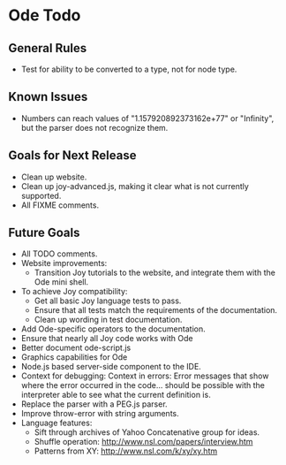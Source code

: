 Ode Todo
========

General Rules
-------------

* Test for ability to be converted to a type, not for node type.

Known Issues
------------

* Numbers can reach values of "1.157920892373162e+77" or "Infinity",
  but the parser does not recognize them.

Goals for Next Release
----------------------

* Clean up website.
* Clean up joy-advanced.js, making it clear what is not currently
  supported.
* All FIXME comments.

Future Goals
------------

* All TODO comments.
* Website improvements:
  * Transition Joy tutorials to the website, and integrate them with
    the Ode mini shell.
* To achieve Joy compatibility:
  * Get all basic Joy language tests to pass.
  * Ensure that all tests match the requirements of the documentation.
  * Clean up wording in test documentation.
* Add Ode-specific operators to the documentation.
* Ensure that nearly all Joy code works with Ode
* Better document ode-script.js
* Graphics capabilities for Ode
* Node.js based server-side component to the IDE.
* Context for debugging: Context in errors: Error messages that show
  where the error occurred in the code... should be possible with the
  interpreter able to see what the current definition is.
* Replace the parser with a PEG.js parser.
* Improve throw-error with string arguments.
* Language features:
  * Sift through archives of Yahoo Concatenative group for ideas.
  * Shuffle operation: <http://www.nsl.com/papers/interview.htm>
  * Patterns from XY: <http://www.nsl.com/k/xy/xy.htm>